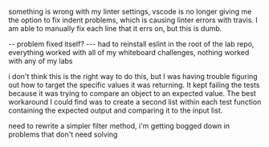 something is wrong with my linter settings, vscode is no longer giving me the option to fix indent problems, which is causing linter errors with travis.  I am able to manually fix each line that it errs on, but this is dumb.

--  problem fixed itself?
--- had to reinstall eslint in the root of the lab repo, everything worked with all of my whiteboard challenges, nothing worked with any of my labs

i don't think this is the right way to do this, but I was having trouble figuring out how to target the specific values it was returning.  It kept failing the tests because it was trying to compare an object to an expected value.  The best workaround I could find was to create a second list within each test function containing the expected output and comparing it to the input list.

need to rewrite a simpler filter method, i'm getting bogged down in problems that don't need solving
